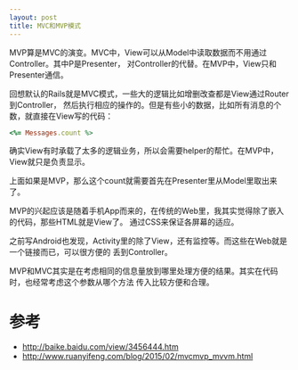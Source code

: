 ```yaml
---
layout: post
title: MVC和MVP模式
---
```


MVP算是MVC的演变。MVC中，View可以从Model中读取数据而不用通过Controller。其中P是Presenter，
对Controller的代替。在MVP中，View只和Presenter通信。

回想默认的Rails就是MVC模式，一些大的逻辑比如增删改查都是View通过Router到Controller，
然后执行相应的操作的。但是有些小的数据，比如所有消息的个数，就直接在View写的代码：

```rb
<%= Messages.count %>
```

确实View有时承载了太多的逻辑业务，所以会需要helper的帮忙。在MVP中，View就只是负责显示。

上面如果是MVP，那么这个count就需要首先在Presenter里从Model里取出来了。

MVP的兴起应该是随着手机App而来的，在传统的Web里，我其实觉得除了嵌入的代码，那些HTML就是View了。
通过CSS来保证各屏幕的适应。

之前写Android也发现，Activity里的除了View，还有监控等。而这些在Web就是一个链接而已，可以很方便的
丢到Controller。

MVP和MVC其实是在考虑相同的信息量放到哪里处理方便的结果。其实在代码时，也经常考虑这个参数从哪个方法
传入比较方便和合理。


# 参考

* http://baike.baidu.com/view/3456444.htm
* http://www.ruanyifeng.com/blog/2015/02/mvcmvp_mvvm.html
